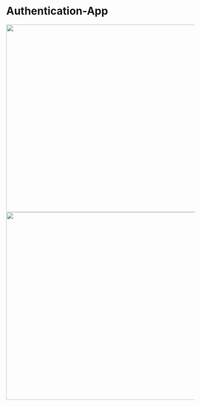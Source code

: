 # Authentication-App

<img src="https://github.com/Moonwalker007/Authentication-App/blob/master/images/authentication.png" width=825px height=500px>




<img src="https://github.com/Moonwalker007/Authentication-App/blob/master/images/register.png" width=825px height=500px>

